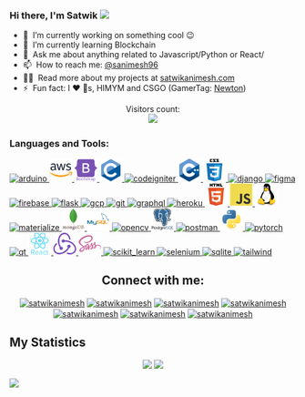 ### Hi there, I'm Satwik <img src="https://media.giphy.com/media/hvRJCLFzcasrR4ia7z/giphy.gif" width="5%">

- 🔭 &nbsp;I’m currently working on something cool :wink:
- 🌱 &nbsp;I’m currently learning Blockchain
- 💬 &nbsp;Ask me about anything related to Javascript/Python or React/
- 📫 &nbsp;How to reach me: [@sanimesh96](https://www.linkedin.com/in/satwik-animesh-063171211/)
- 👨‍💻 &nbsp;Read more about my projects at [satwikanimesh.com]()
- ⚡ &nbsp;Fun fact: I :heart: :dog:s, HIMYM and CSGO  (GamerTag: [Newton](https://steamcommunity.com/id/Newton69420))

<p align="center"> 
  Visitors count:<br>
  <img src="https://profile-counter.glitch.me/sanimesh96/count.svg" />
</p>

<h3 align="left">Languages and Tools:</h3>
<p align="left"> 
  <a href="https://www.arduino.cc/" target="_blank">
  <img
    src="https://cdn.worldvectorlogo.com/logos/arduino-1.svg"
    alt="arduino"
    width="40"
    height="40"
  />
</a>
<a href="https://aws.amazon.com" target="_blank">
  <img
    src="https://raw.githubusercontent.com/devicons/devicon/master/icons/amazonwebservices/amazonwebservices-original-wordmark.svg"
    alt="aws"
    width="40"
    height="40"
  />
</a>

<a href="https://getbootstrap.com" target="_blank">
  <img
    src="https://raw.githubusercontent.com/devicons/devicon/master/icons/bootstrap/bootstrap-plain-wordmark.svg"
    alt="bootstrap"
    width="40"
    height="40"
  />
</a>
<a href="https://www.cprogramming.com/" target="_blank">
  <img
    src="https://raw.githubusercontent.com/devicons/devicon/master/icons/c/c-original.svg"
    alt="c"
    width="40"
    height="40"
  />
</a>
<a href="https://codeigniter.com" target="_blank">
  <img
    src="https://cdn.worldvectorlogo.com/logos/codeigniter.svg"
    alt="codeigniter"
    width="40"
    height="40"
  />
</a>
<a href="https://www.w3schools.com/cpp/" target="_blank">
  <img
    src="https://raw.githubusercontent.com/devicons/devicon/master/icons/cplusplus/cplusplus-original.svg"
    alt="cplusplus"
    width="40"
    height="40"
  />
</a>
<a href="https://www.w3schools.com/css/" target="_blank">
  <img
    src="https://raw.githubusercontent.com/devicons/devicon/master/icons/css3/css3-original-wordmark.svg"
    alt="css3"
    width="40"
    height="40"
  />
</a>
<a href="https://www.djangoproject.com/" target="_blank">
  <img
    src="https://cdn.jsdelivr.net/gh/devicons/devicon/icons/django/django-plain-wordmark.svg"
    alt="django"
    width="40"
    height="40"
  />
</a>

<a href="https://www.figma.com/" target="_blank">
  <img
    src="https://www.vectorlogo.zone/logos/figma/figma-icon.svg"
    alt="figma"
    width="40"
    height="40"
  />
</a>
<a href="https://firebase.google.com/" target="_blank">
  <img
    src="https://www.vectorlogo.zone/logos/firebase/firebase-icon.svg"
    alt="firebase"
    width="40"
    height="40"
  />
</a>
<a href="https://flask.palletsprojects.com/" target="_blank">
  <img
    src="https://www.vectorlogo.zone/logos/pocoo_flask/pocoo_flask-icon.svg"
    alt="flask"
    width="40"
    height="40"
  />
</a>

</a>

</a>
<a href="https://cloud.google.com" target="_blank">
  <img
    src="https://www.vectorlogo.zone/logos/google_cloud/google_cloud-icon.svg"
    alt="gcp"
    width="40"
    height="40"
  />
</a>
<a href="https://git-scm.com/" target="_blank">
  <img
    src="https://www.vectorlogo.zone/logos/git-scm/git-scm-icon.svg"
    alt="git"
    width="40"
    height="40"
  />
</a>
<a href="https://graphql.org" target="_blank">
  <img
    src="https://www.vectorlogo.zone/logos/graphql/graphql-icon.svg"
    alt="graphql"
    width="40"
    height="40"
  />
</a>
<a href="https://heroku.com" target="_blank">
  <img
    src="https://www.vectorlogo.zone/logos/heroku/heroku-icon.svg"
    alt="heroku"
    width="40"
    height="40"
  />
</a>
<a href="https://www.w3.org/html/" target="_blank">
  <img
    src="https://raw.githubusercontent.com/devicons/devicon/master/icons/html5/html5-original-wordmark.svg"
    alt="html5"
    width="40"
    height="40"
  />
</a>
<a
  href="https://developer.mozilla.org/en-US/docs/Web/JavaScript"
  target="_blank"
>
  <img
    src="https://raw.githubusercontent.com/devicons/devicon/master/icons/javascript/javascript-original.svg"
    alt="javascript"
    width="40"
    height="40"
  />
</a>

<a href="https://www.linux.org/" target="_blank">
  <img
    src="https://raw.githubusercontent.com/devicons/devicon/master/icons/linux/linux-original.svg"
    alt="linux"
    width="40"
    height="40"
  />
</a>
<a href="https://materializecss.com/" target="_blank">
  <img
    src="https://raw.githubusercontent.com/prplx/svg-logos/5585531d45d294869c4eaab4d7cf2e9c167710a9/svg/materialize.svg"
    alt="materialize"
    width="40"
    height="40"
  />
</a>
<a href="https://www.mongodb.com/" target="_blank">
  <img
    src="https://raw.githubusercontent.com/devicons/devicon/master/icons/mongodb/mongodb-original-wordmark.svg"
    alt="mongodb"
    width="40"
    height="40"
  />
</a>
<a href="https://www.mysql.com/" target="_blank">
  <img
    src="https://raw.githubusercontent.com/devicons/devicon/master/icons/mysql/mysql-original-wordmark.svg"
    alt="mysql"
    width="40"
    height="40"
  />
</a>
<a href="https://opencv.org/" target="_blank">
  <img
    src="https://www.vectorlogo.zone/logos/opencv/opencv-icon.svg"
    alt="opencv"
    width="40"
    height="40"
  />
</a>

<a href="https://www.postgresql.org" target="_blank">
  <img
    src="https://raw.githubusercontent.com/devicons/devicon/master/icons/postgresql/postgresql-original-wordmark.svg"
    alt="postgresql"
    width="40"
    height="40"
  />
</a>
<a href="https://postman.com" target="_blank">
  <img
    src="https://www.vectorlogo.zone/logos/getpostman/getpostman-icon.svg"
    alt="postman"
    width="40"
    height="40"
  />
</a>
<a href="https://www.python.org" target="_blank">
  <img
    src="https://raw.githubusercontent.com/devicons/devicon/master/icons/python/python-original.svg"
    alt="python"
    width="40"
    height="40"
  />
</a>
<a href="https://pytorch.org/" target="_blank">
  <img
    src="https://www.vectorlogo.zone/logos/pytorch/pytorch-icon.svg"
    alt="pytorch"
    width="40"
    height="40"
  />
</a>
<a href="https://www.qt.io/" target="_blank">
  <img
    src="https://upload.wikimedia.org/wikipedia/commons/0/0b/Qt_logo_2016.svg"
    alt="qt"
    width="40"
    height="40"
  />
</a>
<a href="https://reactjs.org/" target="_blank">
  <img
    src="https://raw.githubusercontent.com/devicons/devicon/master/icons/react/react-original-wordmark.svg"
    alt="react"
    width="40"
    height="40"
  />
</a>

<a href="https://redux.js.org" target="_blank">
  <img
    src="https://raw.githubusercontent.com/devicons/devicon/master/icons/redux/redux-original.svg"
    alt="redux"
    width="40"
    height="40"
  />
</a>
<a href="https://sass-lang.com" target="_blank">
  <img
    src="https://raw.githubusercontent.com/devicons/devicon/master/icons/sass/sass-original.svg"
    alt="sass"
    width="40"
    height="40"
  />
</a>
<a href="https://scikit-learn.org/" target="_blank">
  <img
    src="https://upload.wikimedia.org/wikipedia/commons/0/05/Scikit_learn_logo_small.svg"
    alt="scikit_learn"
    width="40"
    height="40"
  />
</a>
<a href="https://www.selenium.dev" target="_blank">
  <img
    src="https://raw.githubusercontent.com/detain/svg-logos/780f25886640cef088af994181646db2f6b1a3f8/svg/selenium-logo.svg"
    alt="selenium"
    width="40"
    height="40"
  />
</a>
<a href="https://www.sqlite.org/" target="_blank">
  <img
    src="https://www.vectorlogo.zone/logos/sqlite/sqlite-icon.svg"
    alt="sqlite"
    width="40"
    height="40"
  />
</a>
<a href="https://tailwindcss.com/" target="_blank">
  <img
    src="https://www.vectorlogo.zone/logos/tailwindcss/tailwindcss-icon.svg"
    alt="tailwind"
    width="40"
    height="40"
  />
</a>
 </p>



<h2 align="center">Connect with me:</h2>
<p align="center">
<a href="https://twitter.com/satwikanimesh" target="_blank"><img align="center" src="https://raw.githubusercontent.com/rahuldkjain/github-profile-readme-generator/master/src/images/icons/Social/twitter.svg" alt="satwikanimesh" height="30" width="40" /></a>
<a href="https://www.linkedin.com/in/satwik-animesh-063171211/" target="_blank"><img align="center" src="https://raw.githubusercontent.com/rahuldkjain/github-profile-readme-generator/master/src/images/icons/Social/linked-in-alt.svg" alt="satwikanimesh" height="30" width="40" /></a>
<a href="https://www.facebook.com/satwik.animesh" target="_blank"><img align="center" src="https://raw.githubusercontent.com/rahuldkjain/github-profile-readme-generator/master/src/images/icons/Social/facebook.svg" alt="satwikanimesh" height="30" width="40" /></a>
<a href="https://www.instagram.com/_.7wick.__/" target="_blank"><img align="center" src="https://raw.githubusercontent.com/rahuldkjain/github-profile-readme-generator/master/src/images/icons/Social/instagram.svg" alt="satwikanimesh" height="30" width="40" /></a>
<a href="https://www.hackerrank.com/sanimesh96" target="_blank"><img align="center" src="https://raw.githubusercontent.com/rahuldkjain/github-profile-readme-generator/master/src/images/icons/Social/hackerrank.svg" alt="satwikanimesh" height="30" width="40" /></a>
<a href="https://leetcode.com/sanimesh96/" target="_blank"><img align="center" src="https://raw.githubusercontent.com/rahuldkjain/github-profile-readme-generator/master/src/images/icons/Social/leet-code.svg" alt="satwikanimesh" height="30" width="40" /></a>
<a href="https://auth.geeksforgeeks.org/user/sanimesh96/" target="_blank"><img align="center" src="https://raw.githubusercontent.com/rahuldkjain/github-profile-readme-generator/master/src/images/icons/Social/geeks-for-geeks.svg" alt="satwikanimesh" height="30" width="40" /></a>
</p>


## My Statistics


<p align = "center">
  <img src = "https://github-readme-stats.vercel.app/api?username=sanimesh96&show_icons=true&theme=bear" >
  <img src = "https://github-readme-streak-stats.herokuapp.com?user=sanimesh96&theme=dark&hide_border=true" >  
</p>
  <img src = "https://activity-graph.herokuapp.com/graph?username=sanimesh96&custom_title=Satwik%27s%20Contribution%20Graph&theme=gruvbox" >

<!--
**sanimesh96/sanimesh96** is a ✨ _special_ ✨ repository because its `README.md` (this file) appears on your GitHub profile.

Here are some ideas to get you started:

- 🔭 I’m currently working on ...
- 🌱 I’m currently learning ...
- 👯 I’m looking to collaborate on ...
- 🤔 I’m looking for help with ...
- 💬 Ask me about ...
- 📫 How to reach me: ...
- 😄 Pronouns: ...
- ⚡ Fun fact: ...
-->


